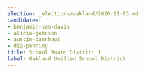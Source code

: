 ```yaml
---
election: _elections/oakland/2020-11-03.md
candidates:
- benjamin-sam-davis
- alicia-johnson
- austin-dannhaus
- dia-penning
title: School Board District 1
label: Oakland Unified School District
---
```

